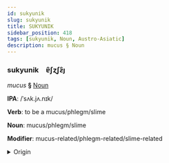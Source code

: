 ```yaml
---
id: sukyunik
slug: sukyunik
title: SUKYUNIK
sidebar_position: 418
tags: [sukyunik, Noun, Austro-Asiatic]
description: mucus § Noun
---
```


### sukyunik&emsp;<span kind="abugida">ɐ̑ʃɀʃƨ̑ȷ</span>

*mucus* **§** [Noun](../../tags/Noun)

**IPA**: /ˈsʌk.jʌ.nɪk/

**Verb**: to be a mucus/phlegm/slime

**Noun**: mucus/phlegm/slime

**Modifier**: mucus-related/phlegm-related/slime-related

<details>
    <summary>Origin</summary>
    Khmer សិង្ឃានិក səngkhiənɨk /səŋ.kʰiə.nɨk/<br/>
    <em>Austro-Asiatic Language Family</em>
</details>